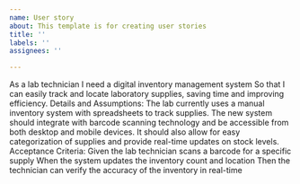 ```yaml
---
name: User story
about: This template is for creating user stories
title: ''
labels: ''
assignees: ''

---
```


As a lab technician I need a digital inventory management system So that I can easily track and locate laboratory supplies, saving time and improving efficiency.
Details and Assumptions:
The lab currently uses a manual inventory system with spreadsheets to track supplies. The new system should integrate with barcode scanning technology and be accessible from both desktop and mobile devices. It should also allow for easy categorization of supplies and provide real-time updates on stock levels.
Acceptance Criteria:
Given the lab technician scans a barcode for a specific supply
When the system updates the inventory count and location
Then the technician can verify the accuracy of the inventory in real-time
